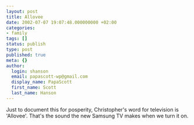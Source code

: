 ```yaml
---
layout: post
title: Allovee
date: 2002-07-07 19:07:48.000000000 +02:00
categories:
- family
tags: []
status: publish
type: post
published: true
meta: {}
author:
  login: shanson
  email: papascott-wp@gmail.com
  display_name: PapaScott
  first_name: Scott
  last_name: Hanson
---
```

<p>Just to document this for posperity, Christopher's word for television is 'Allovee'. That's the sound the new Samsung TV makes when we turn it on.</p>
